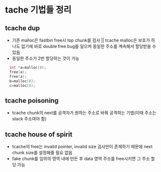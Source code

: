 # tache 기법들 정리
## tcache dup
* 기존 malloc은 fastbin free시 top chunk를 검사 || tcache malloc은 보호가 하나도 없기에 바로 double free bug를 일으켜 동일한 주소를 계속해서 할당받을 수 있음
* 동일한 주소가 2번 할당하는 것이 가능
~~~c
  int *a=malloc(8);
  free(a);
  free(a);
  b=malloc(8);
  c=malloc(8);
~~~
## tcache poisoning
* tcache chunk의 next를 공격자가 원하는 주소로 바꿔 공격하는 기법(이때 주소는 stack 주소여야 함)
## tcache house of spirit
* tcache의 free는 invalid pointer, invalid size 검사만이 존재하기 때문에 next chunk size를 설정해줄 필요 없음
* fake chunk를 임의의 영역 내에 만든 후 data 영역 주소를 free시키면 그 주소 할당 가능
